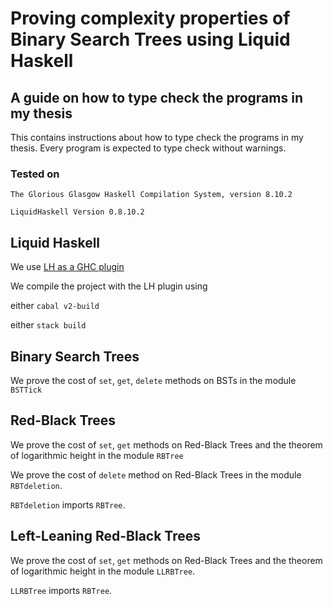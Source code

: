 # Proving complexity properties of Binary Search Trees using Liquid Haskell

## A guide on how to type check the programs in my thesis
This contains instructions about how to type check the programs in my thesis. Every program is expected to type check without warnings.

### Tested on
`The Glorious Glasgow Haskell Compilation System, version 8.10.2
`

`LiquidHaskell Version 0.8.10.2
`
## Liquid Haskell
We use [LH as a GHC plugin](https://ucsd-progsys.github.io/liquidhaskell-blog/2020/08/20/lh-as-a-ghc-plugin.lhs/)

We compile the project with the LH plugin using 

either `cabal v2-build`

either `stack build`

## Binary Search Trees
We prove the cost of `set`, `get`, `delete` methods on BSTs in the module `BSTTick`

## Red-Black Trees
We prove the cost of `set`, `get` methods on Red-Black Trees and the theorem of logarithmic height in the module `RBTree`

We prove the cost of `delete` method on Red-Black Trees in the module `RBTdeletion`. 

`RBTdeletion` imports `RBTree`.

## Left-Leaning Red-Black Trees
We prove the cost of `set`, `get` methods on Red-Black Trees and the theorem of logarithmic height in the module `LLRBTree`. 

`LLRBTree` imports `RBTree`.

